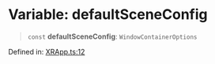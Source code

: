 # Variable: defaultSceneConfig

> `const` **defaultSceneConfig**: `WindowContainerOptions`

Defined in: [XRApp.ts:12](https://github.com/webspatial/webspatial-sdk/blob/main/react/src/XRApp.ts#L12)
